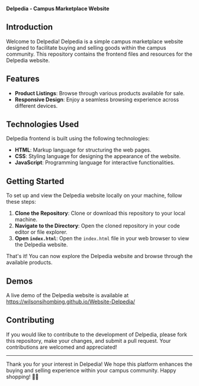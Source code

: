 **Delpedia - Campus Marketplace Website**

## Introduction

Welcome to Delpedia! Delpedia is a simple campus marketplace website designed to facilitate buying and selling goods within the campus community. This repository contains the frontend files and resources for the Delpedia website.

## Features

- **Product Listings**: Browse through various products available for sale.
- **Responsive Design**: Enjoy a seamless browsing experience across different devices.

## Technologies Used

Delpedia frontend is built using the following technologies:

- **HTML**: Markup language for structuring the web pages.
- **CSS**: Styling language for designing the appearance of the website.
- **JavaScript**: Programming language for interactive functionalities.

## Getting Started

To set up and view the Delpedia website locally on your machine, follow these steps:

1. **Clone the Repository**: Clone or download this repository to your local machine.
2. **Navigate to the Directory**: Open the cloned repository in your code editor or file explorer.
3. **Open `index.html`**: Open the `index.html` file in your web browser to view the Delpedia website.

That's it! You can now explore the Delpedia website and browse through the available products.

## Demos

A live demo of the Delpedia website is available at https://wilsonsihombing.github.io/Website-Delpedia/

## Contributing

If you would like to contribute to the development of Delpedia, please fork this repository, make your changes, and submit a pull request. Your contributions are welcomed and appreciated!

---

Thank you for your interest in Delpedia! We hope this platform enhances the buying and selling experience within your campus community. Happy shopping! 🛒🎉
